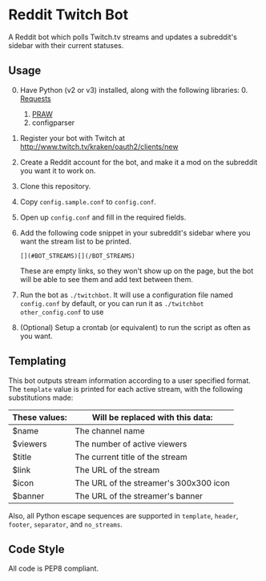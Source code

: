 Reddit Twitch Bot
=================

A Reddit bot which polls Twitch.tv streams and updates
a subreddit's sidebar with their current statuses.

Usage
-----

 0. Have Python (v2 or v3) installed, along with the following libraries:
    0. [Requests](http://docs.python-requests.org/en/latest/user/install/)
    1. [PRAW](https://praw.readthedocs.org/en/latest/#installation)
    2. configparser
 1. Register your bot with Twitch at http://www.twitch.tv/kraken/oauth2/clients/new
 2. Create a Reddit account for the bot, and make it a mod on the
    subreddit you want it to work on.
 3. Clone this repository.
 4. Copy `config.sample.conf` to `config.conf`.
 5. Open up `config.conf` and fill in the required fields.
 6. Add the following code snippet in your subreddit's sidebar where
    you want the stream list to be printed.

        [](#BOT_STREAMS)[](/BOT_STREAMS)

    These are empty links, so they won't show up on the page, but the
    bot will be able to see them and add text between them.
 7. Run the bot as `./twitchbot`. It will use a configuration file
    named `config.conf` by default, or you can run it as `./twitchbot
    other_config.conf` to use
 8. (Optional) Setup a crontab (or equivalent) to run the script
    as often as you want.

Templating
----------

This bot outputs stream information according to a user specified
format. The `template` value is printed for each active stream, with
the following substitutions made:

| These values: | Will be replaced with this data:             |
| ------------- | -------------------------------------------- |
| $name         | The channel name                             |
| $viewers      | The number of active viewers                 |
| $title        | The current title of the stream              |
| $link         | The URL of the stream                        |
| $icon         | The URL of the streamer's 300x300 icon       |
| $banner       | The URL of the streamer's banner             |

Also, all Python escape sequences are supported in `template`,
`header`, `footer`, `separator`, and `no_streams`.

Code Style
----------

All code is PEP8 compliant.
